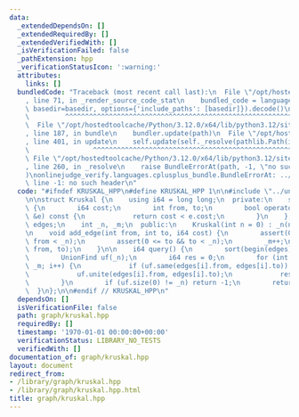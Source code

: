 ```yaml
---
data:
  _extendedDependsOn: []
  _extendedRequiredBy: []
  _extendedVerifiedWith: []
  _isVerificationFailed: false
  _pathExtension: hpp
  _verificationStatusIcon: ':warning:'
  attributes:
    links: []
  bundledCode: "Traceback (most recent call last):\n  File \"/opt/hostedtoolcache/Python/3.12.0/x64/lib/python3.12/site-packages/onlinejudge_verify/documentation/build.py\"\
    , line 71, in _render_source_code_stat\n    bundled_code = language.bundle(stat.path,\
    \ basedir=basedir, options={'include_paths': [basedir]}).decode()\n          \
    \         ^^^^^^^^^^^^^^^^^^^^^^^^^^^^^^^^^^^^^^^^^^^^^^^^^^^^^^^^^^^^^^^^^^^^^^^^^^^^^^^^^\n\
    \  File \"/opt/hostedtoolcache/Python/3.12.0/x64/lib/python3.12/site-packages/onlinejudge_verify/languages/cplusplus.py\"\
    , line 187, in bundle\n    bundler.update(path)\n  File \"/opt/hostedtoolcache/Python/3.12.0/x64/lib/python3.12/site-packages/onlinejudge_verify/languages/cplusplus_bundle.py\"\
    , line 401, in update\n    self.update(self._resolve(pathlib.Path(included), included_from=path))\n\
    \                ^^^^^^^^^^^^^^^^^^^^^^^^^^^^^^^^^^^^^^^^^^^^^^^^^^^^^^^^^\n \
    \ File \"/opt/hostedtoolcache/Python/3.12.0/x64/lib/python3.12/site-packages/onlinejudge_verify/languages/cplusplus_bundle.py\"\
    , line 260, in _resolve\n    raise BundleErrorAt(path, -1, \"no such header\"\
    )\nonlinejudge_verify.languages.cplusplus_bundle.BundleErrorAt: ../unionfind/unionfind.hpp:\
    \ line -1: no such header\n"
  code: "#ifndef KRUSKAL_HPP\n#define KRUSKAL_HPP 1\n\n#include \"../unionfind/unionfind.hpp\"\
    \n\nstruct Kruskal {\n    using i64 = long long;\n  private:\n    struct Edge\
    \ {\n        i64 cost;\n        int from, to;\n        bool operator<(const Edge\
    \ &e) const {\n            return cost < e.cost;\n        }\n    };\n    vector<Edge>\
    \ edges;\n    int _n, _m;\n  public:\n    Kruskal(int n = 0) : _n(n), _m(0) {}\n\
    \n    void add_edge(int from, int to, i64 cost) {\n        assert(0 <= from &&\
    \ from < _n);\n        assert(0 <= to && to < _n);\n        _m++;\n        edges.eb(cost,\
    \ from, to);\n    }\n\n    i64 query() {\n        sort(begin(edges), end(edges));\n\
    \        UnionFind uf(_n);\n        i64 res = 0;\n        for (int i = 0; i <\
    \ _m; i++) {\n            if (uf.same(edges[i].from, edges[i].to)) continue;\n\
    \            uf.unite(edges[i].from, edges[i].to);\n            res += edges[i].cost;\n\
    \        }\n        if (uf.size(0) != _n) return -1;\n        return res;\n  \
    \  }\n};\n\n#endif // KRUSKAL_HPP\n"
  dependsOn: []
  isVerificationFile: false
  path: graph/kruskal.hpp
  requiredBy: []
  timestamp: '1970-01-01 00:00:00+00:00'
  verificationStatus: LIBRARY_NO_TESTS
  verifiedWith: []
documentation_of: graph/kruskal.hpp
layout: document
redirect_from:
- /library/graph/kruskal.hpp
- /library/graph/kruskal.hpp.html
title: graph/kruskal.hpp
---
```

